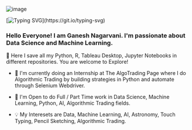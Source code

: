 ![image](https://user-images.githubusercontent.com/86476881/162052760-fe8c4f67-6e93-47c4-bce3-071691f4ac70.png)

[![Typing SVG](https://readme-typing-svg.herokuapp.com?size=26&duration=6000&center=true&width=1000&lines=Hello+Visitor!👋+This+is+Ganesh+Nagarvani;Welcome+to+my+GitHub!)](https://git.io/typing-svg)

### Hello Everyone! I am Ganesh Nagarvani. I'm passionate about Data Science and Machine Learning.

💾 Here I save all my Python, R, Tableau Desktop, Jupyter Notebooks in different repositories. You are welcome to Explore!

-  🏦 I'm currently doing an Internship at The AlgoTrading Page where I do Algorithmic Trading by building strategies in Python and automate through Selenium Webdriver.

- 🤝 I'm Open to do Full / Part Time work in Data Science, Machine Learning, Python, AI, Algorithmic Trading fields.

- 💡 My Interesets are Data, Machine Learning, AI, Astronomy, Touch Typing, Pencil Sketching, Algorithmic Trading.
